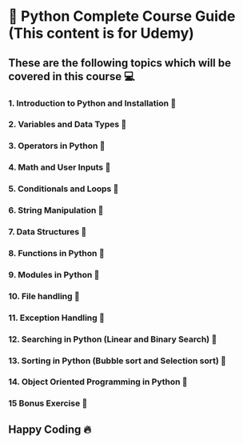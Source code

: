 # 🐍 Python Complete Course Guide (This content is for Udemy)

## These are the following topics which will be covered in this course 💻

### **1.** Introduction to Python and Installation 🚀

### **2**. Variables and Data Types 🚀

### **3**. Operators in Python 🚀

### **4**. Math and User Inputs 🚀

### **5**. Conditionals and Loops 🚀

### **6**. String Manipulation 🚀

### **7**. Data Structures 🚀

### **8**. Functions in Python 🚀

### **9**. Modules in Python 🚀

### **10**. File handling 🚀

### **11**. Exception Handling 🚀

### **12**. Searching in Python (Linear and Binary Search) 🚀

### **13**. Sorting in Python (Bubble sort and Selection sort) 🚀

### **14**. Object Oriented Programming in Python 🚀

### **15** Bonus Exercise 🚀

## Happy Coding 🔥
